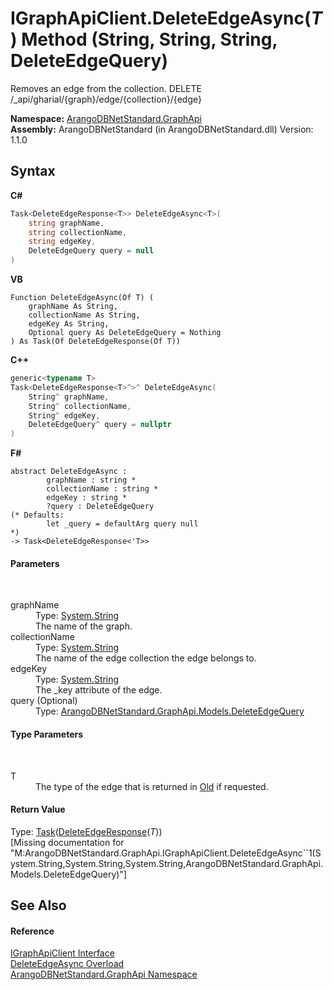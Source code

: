 # IGraphApiClient.DeleteEdgeAsync(*T*) Method (String, String, String, DeleteEdgeQuery)
 

Removes an edge from the collection. DELETE /_api/gharial/{graph}/edge/{collection}/{edge}

**Namespace:**&nbsp;<a href="5db3e172-88fa-722f-6e7f-25b7310b3db3">ArangoDBNetStandard.GraphApi</a><br />**Assembly:**&nbsp;ArangoDBNetStandard (in ArangoDBNetStandard.dll) Version: 1.1.0

## Syntax

**C#**<br />
``` C#
Task<DeleteEdgeResponse<T>> DeleteEdgeAsync<T>(
	string graphName,
	string collectionName,
	string edgeKey,
	DeleteEdgeQuery query = null
)

```

**VB**<br />
``` VB
Function DeleteEdgeAsync(Of T) ( 
	graphName As String,
	collectionName As String,
	edgeKey As String,
	Optional query As DeleteEdgeQuery = Nothing
) As Task(Of DeleteEdgeResponse(Of T))
```

**C++**<br />
``` C++
generic<typename T>
Task<DeleteEdgeResponse<T>^>^ DeleteEdgeAsync(
	String^ graphName, 
	String^ collectionName, 
	String^ edgeKey, 
	DeleteEdgeQuery^ query = nullptr
)
```

**F#**<br />
``` F#
abstract DeleteEdgeAsync : 
        graphName : string * 
        collectionName : string * 
        edgeKey : string * 
        ?query : DeleteEdgeQuery 
(* Defaults:
        let _query = defaultArg query null
*)
-> Task<DeleteEdgeResponse<'T>> 

```


#### Parameters
&nbsp;<dl><dt>graphName</dt><dd>Type: <a href="https://docs.microsoft.com/dotnet/api/system.string" target="_blank" rel="noopener noreferrer">System.String</a><br />The name of the graph.</dd><dt>collectionName</dt><dd>Type: <a href="https://docs.microsoft.com/dotnet/api/system.string" target="_blank" rel="noopener noreferrer">System.String</a><br />The name of the edge collection the edge belongs to.</dd><dt>edgeKey</dt><dd>Type: <a href="https://docs.microsoft.com/dotnet/api/system.string" target="_blank" rel="noopener noreferrer">System.String</a><br />The _key attribute of the edge.</dd><dt>query (Optional)</dt><dd>Type: <a href="abe4a500-18a1-e6cc-670b-01717ef54240">ArangoDBNetStandard.GraphApi.Models.DeleteEdgeQuery</a><br /></dd></dl>

#### Type Parameters
&nbsp;<dl><dt>T</dt><dd>The type of the edge that is returned in <a href="d17cec99-6c53-3b5c-369a-6cfeee7e57c1">Old</a> if requested.</dd></dl>

#### Return Value
Type: <a href="https://docs.microsoft.com/dotnet/api/system.threading.tasks.task-1" target="_blank" rel="noopener noreferrer">Task</a>(<a href="deee503e-297c-9ade-39bd-8759ca2b7bc2">DeleteEdgeResponse</a>(*T*))<br />\[Missing <returns> documentation for "M:ArangoDBNetStandard.GraphApi.IGraphApiClient.DeleteEdgeAsync``1(System.String,System.String,System.String,ArangoDBNetStandard.GraphApi.Models.DeleteEdgeQuery)"\]

## See Also


#### Reference
<a href="9cf68195-2611-f408-a78f-ab77864cc844">IGraphApiClient Interface</a><br /><a href="56bd4e6e-66a6-2cea-b62d-b55ee1c7ceff">DeleteEdgeAsync Overload</a><br /><a href="5db3e172-88fa-722f-6e7f-25b7310b3db3">ArangoDBNetStandard.GraphApi Namespace</a><br />